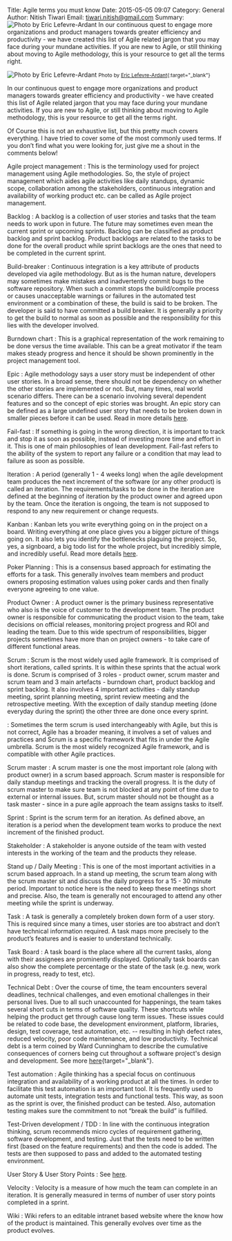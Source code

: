 Title: Agile terms you must know
Date: 2015-05-05 09:07
Category: General
Author: Nitish Tiwari
Email: tiwari.nitish@gmail.com
Summary: ![Photo by Eric Lefevre-Ardant]({filename}/images/2015-05-05_agile-terms-you-must-know/scrum_game.jpg "Photo by Eric Lefevre-Ardant") In our continuous quest to engage more organizations and product managers towards greater efficiency and productivity - we have created this list of Agile related jargon that you may face during your mundane activities. If you are new to Agile, or still thinking about moving to Agile methodology, this is your resource to get all the terms right.


![Photo by Eric Lefevre-Ardant]({filename}/images/2015-05-05_agile-terms-you-must-know/scrum_game.jpg "Photo by Eric Lefevre-Ardant")
<small>Photo by [Eric Lefevre-Ardant](https://www.flickr.com/photos/elefevre/3080139681 "See Eric's photo"){:target="_blank"}</small>

In our continuous quest to engage more organizations and product managers towards greater efficiency and productivity - we have created this list of Agile related jargon that you may face during your mundane activities. If you are new to Agile, or still thinking about moving to Agile methodology, this is your resource to get all the terms right.

Of Course this is not an exhaustive list, but this pretty much covers everything. I have tried to cover some of the most commonly used terms. If you don’t find what you were looking for, just give me a shout in the comments below!

Agile project management
:   This is the terminology used for project management using Agile methodologies. So, the style of project management which aides agile activities like daily standups, dynamic scope, collaboration among the stakeholders, continuous integration and availability of working product etc. can be called as Agile project management.

Backlog
:   A backlog is a collection of user stories and tasks that the team needs to work upon in future. The future may sometimes even mean the current sprint or upcoming sprints. Backlog can be classified as product backlog and sprint backlog. Product backlogs are related to the tasks to be done for the overall product while sprint backlogs are the ones that need to be completed in the current sprint.

Build-breaker
:   Continuous integration is a key attribute of products developed via agile methodology. But as is the human nature, developers may sometimes make mistakes and inadvertently commit bugs to the software repository. When such a commit stops the build/compile process or causes unacceptable warnings or failures in the automated test environment or a combination of these, the build is said to be broken. The developer is said to have committed a build breaker. It is generally a priority to get the build to normal as soon as possible and the responsibility for this lies with the developer involved.

Burndown chart
:   This is a graphical representation of the work remaining to be done versus the time available. This can be a great motivator if the team makes steady progress and hence it should be shown prominently in the project management tool.

Epic
:   Agile methodology says a user story must be independent of other user stories. In a broad sense, there should not be dependency on whether the other stories are implemented or not. But, many times, real world scenario differs. There can be a scenario involving several dependent features and so the concept of epic stories was brought. An epic story can be defined as a large undefined user story that needs to be broken down in smaller pieces before it can be used. Read in more details [here](/epic-stories.html "Read the post 'Epic Stories'").

Fail-fast
:   If something is going in the wrong direction, it is important to track and stop it as soon as possible, instead of investing more time and effort in it. This is one of main philosophies of lean development. Fail-fast refers to the ability of the system to report any failure or a condition that may lead to failure as soon as possible.

Iteration
:   A period (generally 1 - 4 weeks long) when the agile development team produces the next increment of the software (or any other product)  is called an iteration. The requirements/tasks to be done in the iteration are defined at the beginning of iteration by the product owner and agreed upon by the team. Once the iteration is ongoing, the team is not supposed to respond to any new requirement or change requests.

Kanban
:   Kanban lets you write everything going on in the project on a board. Writing everything at one place gives you a bigger picture of things going on. It also lets you identify the bottlenecks plaguing the project. So, yes, a signboard, a big todo list for the whole project, but incredibly simple, and incredibly useful. Read more details [here](/what-is-kanban.html "Read the post 'What is Kanban?'").

Poker Planning
:   This is a consensus based approach for estimating the efforts for a task. This generally involves team members and product owners proposing estimation values using poker cards and then finally everyone agreeing to one value.

Product Owner
:   A product owner is the primary business representative who also is the voice of customer to the development team. The product owner is responsible for communicating the product vision to the team, take decisions on official releases, monitoring project progress and ROI and leading the team. Due to this wide spectrum of responsibilities, bigger projects sometimes have more than on project owners - to take care of different functional areas.

Scrum
:   Scrum is the most widely used agile framework. It is comprised of short iterations, called sprints. It is within these sprints that the actual work is done. Scrum is comprised of 3 roles - product owner, scrum master and scrum team and 3 main artefacts - burndown chart, product backlog and sprint backlog. It also involves 4 important activities - daily standup meeting, sprint planning meeting, sprint review meeting and the retrospective meeting. With the exception of daily standup meeting (done everyday during the sprint) the other three are done once every sprint.

:   Sometimes the term scrum is used interchangeably with Agile, but this is not correct, Agile has a broader meaning, it involves a set of values and practices and Scrum is a specific framework that fits in under the Agile umbrella. Scrum is the most widely recognized Agile framework, and is compatible with other Agile practices.

Scrum master
:   A scrum master is one the most important role (along with product owner) in a scrum based approach. Scrum master is responsible for daily standup meetings and tracking the overall progress. It is the duty of scrum master to make sure team is not blocked at any point of time due to external or internal issues. But, scrum master should not be thought as a task master - since in a pure agile approach the team assigns tasks to itself.

Sprint
:   Sprint is the scrum term for an iteration. As defined above, an iteration is a period when the development team works to produce the next increment of the finished product.

Stakeholder
:   A stakeholder is anyone outside of the team with vested interests in the working of the team and the products they release.

Stand up / Daily Meeting
:   This is one of the most important activities in a scrum based approach. In a stand up meeting, the scrum team along with the scrum master sit and discuss the daily progress for a 15 - 30 minute period. Important to notice here is the need to keep these meetings short and precise. Also, the team is generally not encouraged to attend any other meeting while the sprint is underway.

Task
:   A task is generally a completely broken down form of a user story. This is required since many a times, user stories are too abstract and don’t have technical information required. A task maps more precisely to the product’s features and is easier to understand technically.

Task Board
:   A task board is the place where all the current tasks, along with their assignees are prominently displayed. Optionally task boards can also show the complete percentage or the state of the task (e.g. new, work in progress, ready to test, etc).

Technical Debt
:   Over the course of time, the team encounters several deadlines, technical challenges, and even emotional challenges in their personal lives. Due to all such unaccounted for happenings, the team takes several short cuts in terms of software quality. These shortcuts while helping the product get through cause long term issues. These issues could be related to code base, the development environment, platform, libraries, design, test coverage, test automation, etc. -- resulting in high defect rates, reduced velocity, poor code maintenance, and low productivity. Technical debt is a term coined by Ward Cunningham to describe the cumulative consequences of corners being cut throughout a software project's design and development. See more [here](https://www.scrumalliance.org/community/articles/2013/july/managing-technical-debt "Read more about Managing Technical Debt at scrumalliance.org"){target="_blank"}.

Test automation
:   Agile thinking has a special focus on continuous integration and availability of a working product at all the times. In order to facilitate this test automation is an important tool. It is frequently used to automate unit tests, integration tests and functional tests. This way, as soon as the sprint is over, the finished product can be tested. Also, automation testing makes sure the commitment to not “break the build” is fulfilled.

Test-Driven development / TDD
:   In line with the continuous integration thinking, scrum recommends micro cycles of requirement gathering, software development, and testing. Just that the tests need to be written first (based on the feature requirements) and then the code is added. The tests are then supposed to pass and added to the automated testing environment.

User Story & User Story Points
:   See [here](/user-stories-demystified.html "Read the post 'User Stories demystified'").

Velocity
:   Velocity is a measure of how much the team can complete in an iteration. It is generally measured in terms of number of user story points completed in a sprint.

Wiki
:   Wiki refers to an editable intranet based website where the know how of the product is maintained. This generally evolves over time as the product evolves.
